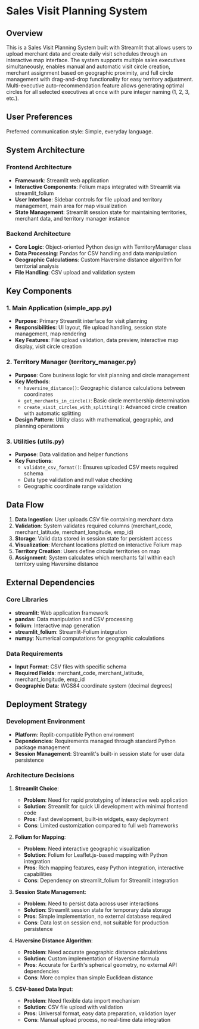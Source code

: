 # Sales Visit Planning System

## Overview

This is a Sales Visit Planning System built with Streamlit that allows users to upload merchant data and create daily visit schedules through an interactive map interface. The system supports multiple sales executives simultaneously, enables manual and automatic visit circle creation, merchant assignment based on geographic proximity, and full circle management with drag-and-drop functionality for easy territory adjustment. Multi-executive auto-recommendation feature allows generating optimal circles for all selected executives at once with pure integer naming (1, 2, 3, etc.).

## User Preferences

Preferred communication style: Simple, everyday language.

## System Architecture

### Frontend Architecture
- **Framework**: Streamlit web application
- **Interactive Components**: Folium maps integrated with Streamlit via streamlit_folium
- **User Interface**: Sidebar controls for file upload and territory management, main area for map visualization
- **State Management**: Streamlit session state for maintaining territories, merchant data, and territory manager instance

### Backend Architecture
- **Core Logic**: Object-oriented Python design with TerritoryManager class
- **Data Processing**: Pandas for CSV handling and data manipulation
- **Geographic Calculations**: Custom Haversine distance algorithm for territorial analysis
- **File Handling**: CSV upload and validation system

## Key Components

### 1. Main Application (simple_app.py)
- **Purpose**: Primary Streamlit interface for visit planning
- **Responsibilities**: UI layout, file upload handling, session state management, map rendering
- **Key Features**: File upload validation, data preview, interactive map display, visit circle creation

### 2. Territory Manager (territory_manager.py)
- **Purpose**: Core business logic for visit planning and circle management
- **Key Methods**:
  - `haversine_distance()`: Geographic distance calculations between coordinates
  - `get_merchants_in_circle()`: Basic circle membership determination
  - `create_visit_circles_with_splitting()`: Advanced circle creation with automatic splitting
- **Design Pattern**: Utility class with mathematical, geographic, and planning operations

### 3. Utilities (utils.py)
- **Purpose**: Data validation and helper functions
- **Key Functions**:
  - `validate_csv_format()`: Ensures uploaded CSV meets required schema
  - Data type validation and null value checking
  - Geographic coordinate range validation



## Data Flow

1. **Data Ingestion**: User uploads CSV file containing merchant data
2. **Validation**: System validates required columns (merchant_code, merchant_latitude, merchant_longitude, emp_id)
3. **Storage**: Valid data stored in session state for persistent access
4. **Visualization**: Merchant locations plotted on interactive Folium map
5. **Territory Creation**: Users define circular territories on map
6. **Assignment**: System calculates which merchants fall within each territory using Haversine distance

## External Dependencies

### Core Libraries
- **streamlit**: Web application framework
- **pandas**: Data manipulation and CSV processing
- **folium**: Interactive map generation
- **streamlit_folium**: Streamlit-Folium integration
- **numpy**: Numerical computations for geographic calculations

### Data Requirements
- **Input Format**: CSV files with specific schema
- **Required Fields**: merchant_code, merchant_latitude, merchant_longitude, emp_id
- **Geographic Data**: WGS84 coordinate system (decimal degrees)

## Deployment Strategy

### Development Environment
- **Platform**: Replit-compatible Python environment
- **Dependencies**: Requirements managed through standard Python package management
- **Session Management**: Streamlit's built-in session state for user data persistence

### Architecture Decisions

1. **Streamlit Choice**: 
   - **Problem**: Need for rapid prototyping of interactive web application
   - **Solution**: Streamlit for quick UI development with minimal frontend code
   - **Pros**: Fast development, built-in widgets, easy deployment
   - **Cons**: Limited customization compared to full web frameworks

2. **Folium for Mapping**:
   - **Problem**: Need interactive geographic visualization
   - **Solution**: Folium for Leaflet.js-based mapping with Python integration
   - **Pros**: Rich mapping features, easy Python integration, interactive capabilities
   - **Cons**: Dependency on streamlit_folium for Streamlit integration

3. **Session State Management**:
   - **Problem**: Need to persist data across user interactions
   - **Solution**: Streamlit session state for temporary data storage
   - **Pros**: Simple implementation, no external database required
   - **Cons**: Data lost on session end, not suitable for production persistence

4. **Haversine Distance Algorithm**:
   - **Problem**: Need accurate geographic distance calculations
   - **Solution**: Custom implementation of Haversine formula
   - **Pros**: Accurate for Earth's spherical geometry, no external API dependencies
   - **Cons**: More complex than simple Euclidean distance

5. **CSV-based Data Input**:
   - **Problem**: Need flexible data import mechanism
   - **Solution**: CSV file upload with validation
   - **Pros**: Universal format, easy data preparation, validation layer
   - **Cons**: Manual upload process, no real-time data integration